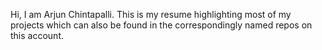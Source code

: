 Hi, I am Arjun Chintapalli. 
This is my resume highlighting most of my projects which can also be found in the correspondingly named repos on this account.
